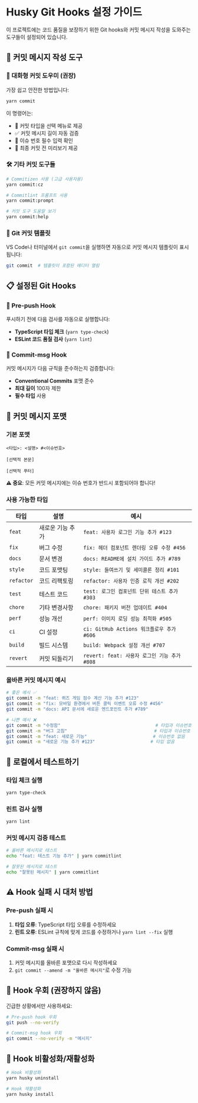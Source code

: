 # Husky Git Hooks 설정 가이드

이 프로젝트에는 코드 품질을 보장하기 위한 Git hooks와 커밋 메시지 작성을 도와주는 도구들이 설정되어 있습니다.

## 🚀 커밋 메시지 작성 도구

### 🎯 대화형 커밋 도우미 (권장)

가장 쉽고 안전한 방법입니다:

```bash
yarn commit
```

이 명령어는:

- 📝 커밋 타입을 선택 메뉴로 제공
- ✅ 커밋 메시지 길이 자동 검증
- 🔢 이슈 번호 필수 입력 확인
- 👀 최종 커밋 전 미리보기 제공

### 🛠️ 기타 커밋 도구들

```bash
# Commitizen 사용 (고급 사용자용)
yarn commit:cz

# Commitlint 프롬프트 사용
yarn commit:prompt

# 커밋 도구 도움말 보기
yarn commit:help
```

### 📝 Git 커밋 템플릿

VS Code나 터미널에서 `git commit`을 실행하면 자동으로 커밋 메시지 템플릿이 표시됩니다:

```bash
git commit  # 템플릿이 포함된 에디터 열림
```

## 📋 설정된 Git Hooks

### 🚀 Pre-push Hook

푸시하기 전에 다음 검사를 자동으로 실행합니다:

- **TypeScript 타입 체크** (`yarn type-check`)
- **ESLint 코드 품질 검사** (`yarn lint`)

### 📝 Commit-msg Hook

커밋 메시지가 다음 규칙을 준수하는지 검증합니다:

- **Conventional Commits** 포맷 준수
- **최대 길이** 100자 제한
- **필수 타입** 사용

## 🎯 커밋 메시지 포맷

### 기본 포맷

```
<타입>: <설명> #<이슈번호>

[선택적 본문]

[선택적 푸터]
```

**⚠️ 중요**: 모든 커밋 메시지에는 이슈 번호가 반드시 포함되어야 합니다!

### 사용 가능한 타입

| 타입       | 설명             | 예시                                          |
| ---------- | ---------------- | --------------------------------------------- |
| `feat`     | 새로운 기능 추가 | `feat: 사용자 로그인 기능 추가 #123`          |
| `fix`      | 버그 수정        | `fix: 헤더 컴포넌트 렌더링 오류 수정 #456`    |
| `docs`     | 문서 변경        | `docs: README에 설치 가이드 추가 #789`        |
| `style`    | 코드 포맷팅      | `style: 들여쓰기 및 세미콜론 정리 #101`       |
| `refactor` | 코드 리팩토링    | `refactor: 사용자 인증 로직 개선 #202`        |
| `test`     | 테스트 코드      | `test: 로그인 컴포넌트 단위 테스트 추가 #303` |
| `chore`    | 기타 변경사항    | `chore: 패키지 버전 업데이트 #404`            |
| `perf`     | 성능 개선        | `perf: 이미지 로딩 성능 최적화 #505`          |
| `ci`       | CI 설정          | `ci: GitHub Actions 워크플로우 추가 #606`     |
| `build`    | 빌드 시스템      | `build: Webpack 설정 개선 #707`               |
| `revert`   | 커밋 되돌리기    | `revert: feat: 사용자 로그인 기능 추가 #808`  |

### 올바른 커밋 메시지 예시

```bash
# 좋은 예시 ✅
git commit -m "feat: 퀴즈 게임 점수 계산 기능 추가 #123"
git commit -m "fix: 모바일 환경에서 버튼 클릭 이벤트 오류 수정 #456"
git commit -m "docs: API 문서에 새로운 엔드포인트 추가 #789"

# 나쁜 예시 ❌
git commit -m "수정함"                                    # 타입과 이슈번호 없음
git commit -m "버그 고침"                                 # 타입과 이슈번호 없음
git commit -m "feat: 새로운 기능"                         # 이슈번호 없음
git commit -m "새로운 기능 추가 #123"                     # 타입 없음
```

## 🔧 로컬에서 테스트하기

### 타입 체크 실행

```bash
yarn type-check
```

### 린트 검사 실행

```bash
yarn lint
```

### 커밋 메시지 검증 테스트

```bash
# 올바른 메시지로 테스트
echo "feat: 테스트 기능 추가" | yarn commitlint

# 잘못된 메시지로 테스트
echo "잘못된 메시지" | yarn commitlint
```

## ⚠️ Hook 실패 시 대처 방법

### Pre-push 실패 시

1. **타입 오류**: TypeScript 타입 오류를 수정하세요
2. **린트 오류**: ESLint 규칙에 맞게 코드를 수정하거나 `yarn lint --fix` 실행

### Commit-msg 실패 시

1. 커밋 메시지를 올바른 포맷으로 다시 작성하세요
2. `git commit --amend -m "올바른 메시지"`로 수정 가능

## 🚫 Hook 우회 (권장하지 않음)

긴급한 상황에서만 사용하세요:

```bash
# Pre-push hook 우회
git push --no-verify

# Commit-msg hook 우회
git commit --no-verify -m "메시지"
```

## 🔄 Hook 비활성화/재활성화

```bash
# Hook 비활성화
yarn husky uninstall

# Hook 재활성화
yarn husky install
```
